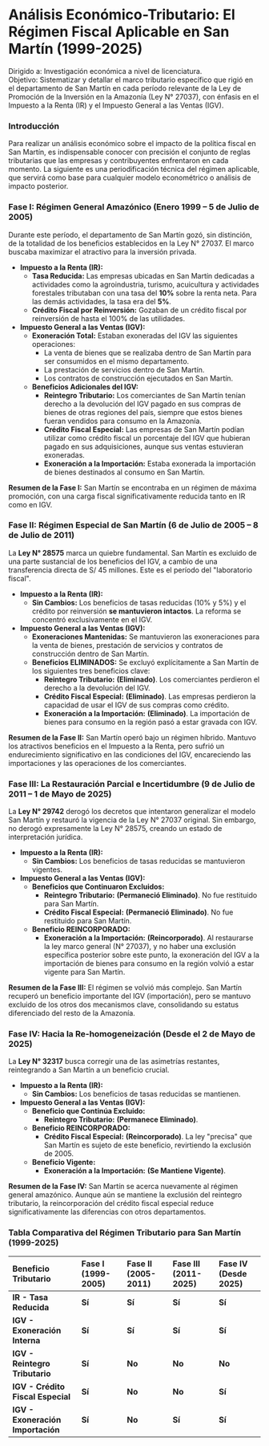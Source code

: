 # **Análisis Económico-Tributario: El Régimen Fiscal Aplicable en San Martín (1999-2025)**

Dirigido a: Investigación económica a nivel de licenciatura.  
Objetivo: Sistematizar y detallar el marco tributario específico que rigió en el departamento de San Martín en cada período relevante de la Ley de Promoción de la Inversión en la Amazonía (Ley N° 27037), con énfasis en el Impuesto a la Renta (IR) y el Impuesto General a las Ventas (IGV).

### **Introducción**

Para realizar un análisis económico sobre el impacto de la política fiscal en San Martín, es indispensable conocer con precisión el conjunto de reglas tributarias que las empresas y contribuyentes enfrentaron en cada momento. La siguiente es una periodificación técnica del régimen aplicable, que servirá como base para cualquier modelo econométrico o análisis de impacto posterior.

### **Fase I: Régimen General Amazónico (Enero 1999 – 5 de Julio de 2005\)**

Durante este período, el departamento de San Martín gozó, sin distinción, de la totalidad de los beneficios establecidos en la Ley N° 27037\. El marco buscaba maximizar el atractivo para la inversión privada.

* **Impuesto a la Renta (IR):**  
  * **Tasa Reducida:** Las empresas ubicadas en San Martín dedicadas a actividades como la agroindustria, turismo, acuicultura y actividades forestales tributaban con una tasa del **10%** sobre la renta neta. Para las demás actividades, la tasa era del **5%**.  
  * **Crédito Fiscal por Reinversión:** Gozaban de un crédito fiscal por reinversión de hasta el 100% de las utilidades.  
* **Impuesto General a las Ventas (IGV):**  
  * **Exoneración Total:** Estaban exoneradas del IGV las siguientes operaciones:  
    * La venta de bienes que se realizaba dentro de San Martín para ser consumidos en el mismo departamento.  
    * La prestación de servicios dentro de San Martín.  
    * Los contratos de construcción ejecutados en San Martín.  
  * **Beneficios Adicionales del IGV:**  
    * **Reintegro Tributario:** Los comerciantes de San Martín tenían derecho a la devolución del IGV pagado en sus compras de bienes de otras regiones del país, siempre que estos bienes fueran vendidos para consumo en la Amazonía.  
    * **Crédito Fiscal Especial:** Las empresas de San Martín podían utilizar como crédito fiscal un porcentaje del IGV que hubieran pagado en sus adquisiciones, aunque sus ventas estuvieran exoneradas.  
    * **Exoneración a la Importación:** Estaba exonerada la importación de bienes destinados al consumo en San Martín.

**Resumen de la Fase I:** San Martín se encontraba en un régimen de máxima promoción, con una carga fiscal significativamente reducida tanto en IR como en IGV.

### **Fase II: Régimen Especial de San Martín (6 de Julio de 2005 – 8 de Julio de 2011\)**

La **Ley N° 28575** marca un quiebre fundamental. San Martín es excluido de una parte sustancial de los beneficios del IGV, a cambio de una transferencia directa de S/ 45 millones. Este es el período del "laboratorio fiscal".

* **Impuesto a la Renta (IR):**  
  * **Sin Cambios:** Los beneficios de tasas reducidas (10% y 5%) y el crédito por reinversión **se mantuvieron intactos**. La reforma se concentró exclusivamente en el IGV.  
* **Impuesto General a las Ventas (IGV):**  
  * **Exoneraciones Mantenidas:** Se mantuvieron las exoneraciones para la venta de bienes, prestación de servicios y contratos de construcción dentro de San Martín.  
  * **Beneficios ELIMINADOS:** Se excluyó explícitamente a San Martín de los siguientes tres beneficios clave:  
    * **Reintegro Tributario:** **(Eliminado)**. Los comerciantes perdieron el derecho a la devolución del IGV.  
    * **Crédito Fiscal Especial:** **(Eliminado)**. Las empresas perdieron la capacidad de usar el IGV de sus compras como crédito.  
    * **Exoneración a la Importación:** **(Eliminado)**. La importación de bienes para consumo en la región pasó a estar gravada con IGV.

**Resumen de la Fase II:** San Martín operó bajo un régimen híbrido. Mantuvo los atractivos beneficios en el Impuesto a la Renta, pero sufrió un endurecimiento significativo en las condiciones del IGV, encareciendo las importaciones y las operaciones de los comerciantes.

### **Fase III: La Restauración Parcial e Incertidumbre (9 de Julio de 2011 – 1 de Mayo de 2025\)**

La **Ley N° 29742** derogó los decretos que intentaron generalizar el modelo San Martín y restauró la vigencia de la Ley N° 27037 original. Sin embargo, no derogó expresamente la Ley N° 28575, creando un estado de interpretación jurídica.

* **Impuesto a la Renta (IR):**  
  * **Sin Cambios:** Los beneficios de tasas reducidas se mantuvieron vigentes.  
* **Impuesto General a las Ventas (IGV):**  
  * **Beneficios que Continuaron Excluidos:**  
    * **Reintegro Tributario:** **(Permaneció Eliminado)**. No fue restituido para San Martín.  
    * **Crédito Fiscal Especial:** **(Permaneció Eliminado)**. No fue restituido para San Martín.  
  * **Beneficio REINCORPORADO:**  
    * **Exoneración a la Importación:** **(Reincorporado)**. Al restaurarse la ley marco general (N° 27037), y no haber una exclusión específica posterior sobre este punto, la exoneración del IGV a la importación de bienes para consumo en la región volvió a estar vigente para San Martín.

**Resumen de la Fase III:** El régimen se volvió más complejo. San Martín recuperó un beneficio importante del IGV (importación), pero se mantuvo excluido de los otros dos mecanismos clave, consolidando su estatus diferenciado del resto de la Amazonía.

### **Fase IV: Hacia la Re-homogeneización (Desde el 2 de Mayo de 2025\)**

La **Ley N° 32317** busca corregir una de las asimetrías restantes, reintegrando a San Martín a un beneficio crucial.

* **Impuesto a la Renta (IR):**  
  * **Sin Cambios:** Los beneficios de tasas reducidas se mantienen.  
* **Impuesto General a las Ventas (IGV):**  
  * **Beneficio que Continúa Excluido:**  
    * **Reintegro Tributario:** **(Permanece Eliminado)**.  
  * **Beneficio REINCORPORADO:**  
    * **Crédito Fiscal Especial:** **(Reincorporado)**. La ley "precisa" que San Martín es sujeto de este beneficio, revirtiendo la exclusión de 2005\.  
  * **Beneficio Vigente:**  
    * **Exoneración a la Importación:** **(Se Mantiene Vigente)**.

**Resumen de la Fase IV:** San Martín se acerca nuevamente al régimen general amazónico. Aunque aún se mantiene la exclusión del reintegro tributario, la reincorporación del crédito fiscal especial reduce significativamente las diferencias con otros departamentos.

### **Tabla Comparativa del Régimen Tributario para San Martín (1999-2025)**

| Beneficio Tributario | Fase I (1999-2005) | Fase II (2005-2011) | Fase III (2011-2025) | Fase IV (Desde 2025\) |
| :---- | :---- | :---- | :---- | :---- |
| **IR \- Tasa Reducida** | **Sí** | **Sí** | **Sí** | **Sí** |
| **IGV \- Exoneración Interna** | **Sí** | **Sí** | **Sí** | **Sí** |
| **IGV \- Reintegro Tributario** | **Sí** | **No** | **No** | **No** |
| **IGV \- Crédito Fiscal Especial** | **Sí** | **No** | **No** | **Sí** |
| **IGV \- Exoneración Importación** | **Sí** | **No** | **Sí** | **Sí** |

